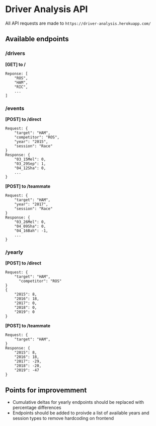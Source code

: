 # Driver Analysis API
All API requests are made to `https://driver-analysis.herokuapp.com/`

## Available endpoints

### /drivers
**[GET] to /**
```
Reponse: [
    "ROS",
    "HAM",
    "RIC",
    ...
]
```
### /events
**[POST] to /direct**
```
Request: {
    "target": "HAM",
    "competitor": "ROS",
    "year": "2015",
    "session": "Race"
}
Response: {
    "03_15Mel": 0,
    "03_29Sep": 1,
    "04_12Sha": 0,
    ...
}
```
**[POST] to /teammate**
```
Request: {
    "target": "HAM",
    "year": "2017",
    "session": "Race"
}
Response: {
    "03_26Mel": 0,
    "04_09Sha": 0,
    "04_16Bah": -1,
    ...
}
```
### /yearly
**[POST] to /direct**
```
Request: {
    "target": "HAM",
	  "competitor": "ROS"
}
{
    "2015": 8,
    "2016": 18,
    "2017": 0,
    "2018": 0,
    "2019": 0
}
```
**[POST] to /teammate**
```
Request: {
    "target": "HAM",
}
Response: {
    "2015": 8,
    "2016": 18,
    "2017": -29,
    "2018": -20,
    "2019": -47
}
```

## Points for improvemment
- Cumulative deltas for yearly endpoints should be replaced with percentage differences
- Endpoints should be added to proivde a list of available years and session types to remove hardcoding on frontend
